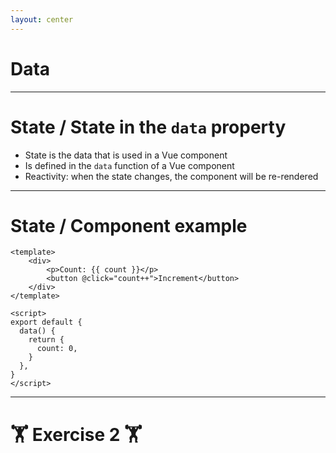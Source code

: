 ```yaml
---
layout: center
---
```


# Data

---

# State / State in the `data` property

- State is the data that is used in a Vue component
- Is defined in the `data` function of a Vue component
- Reactivity: when the state changes, the component will be re-rendered

---

# State / Component example

<CountButton />

```vue {all|12|3|4|12|3}
<template>
    <div>
        <p>Count: {{ count }}</p>
        <button @click="count++">Increment</button>
    </div>
</template>

<script>
export default {
  data() {
    return {
      count: 0,
    }
  },
}
</script>
```

---

# 🏋️ Exercise 2 🏋️
